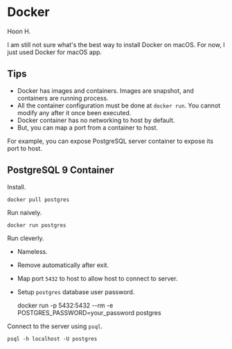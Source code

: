 Docker
======
Hoon H.

I am still not sure what's the best way to install Docker on macOS. For now, I just used Docker for macOS app.



Tips
----
- Docker has images and containers. Images are snapshot, and containers are running process.
- All the container configuration must be done at `docker run`. You cannot modify any after it once
  been executed.
- Docker container has no networking to host by default.
- But, you can map a port from a container to host.

For example, you can expose PostgreSQL server container to expose its port to host.



PostgreSQL 9 Container
----------------------
Install.

    docker pull postgres
    
Run naively.

    docker run postgres

Run cleverly.
- Nameless.
- Remove automatically after exit.
- Map port `5432` to host to allow host to connect to server.
- Setup `postgres` database user password.

    docker run -p 5432:5432 --rm -e POSTGRES_PASSWORD=your_password postgres
    
Connect to the server using `psql`.

    psql -h localhost -U postgres




    


